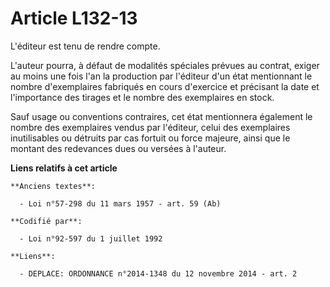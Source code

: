# Article L132-13

L'éditeur est tenu de rendre compte.

L'auteur pourra, à défaut de modalités spéciales prévues au contrat, exiger au moins une fois l'an la production par
l'éditeur d'un état mentionnant le nombre d'exemplaires fabriqués en cours d'exercice et précisant la date et l'importance
des tirages et le nombre des exemplaires en stock.

Sauf usage ou conventions contraires, cet état mentionnera également le nombre des exemplaires vendus par l'éditeur, celui
des exemplaires inutilisables ou détruits par cas fortuit ou force majeure, ainsi que le montant des redevances dues ou
versées à l'auteur.

**Liens relatifs à cet article**

	**Anciens textes**:

	  - Loi n°57-298 du 11 mars 1957 - art. 59 (Ab)

	**Codifié par**:

	  - Loi n°92-597 du 1 juillet 1992

	**Liens**:

	  - DEPLACE: ORDONNANCE n°2014-1348 du 12 novembre 2014 - art. 2
